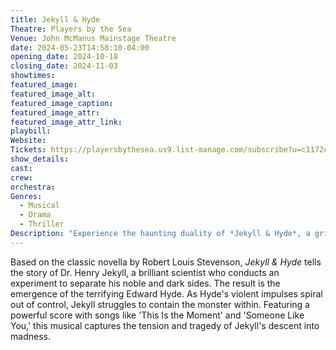 ```yaml
---
title: Jekyll & Hyde
Theatre: Players by the Sea
Venue: John McManus Mainstage Theatre
date: 2024-05-23T14:58:10-04:00
opening_date: 2024-10-18
closing_date: 2024-11-03
showtimes:
featured_image: 
featured_image_alt: 
featured_image_caption: 
featured_image_attr: 
featured_image_attr_link: 
playbill:
Website: 
Tickets: https://playersbythesea.us9.list-manage.com/subscribe?u=c1172c31252c4798ff9af7878&id=17ac2a0a7f
show_details: 
cast:
crew:
orchestra:
Genres:
  - Musical
  - Drama
  - Thriller
Description: "Experience the haunting duality of *Jekyll & Hyde*, a gripping musical that delves into the battle between good and evil within one man."
---
```

Based on the classic novella by Robert Louis Stevenson, *Jekyll & Hyde* tells the story of Dr. Henry Jekyll, a brilliant scientist who conducts an experiment to separate his noble and dark sides. The result is the emergence of the terrifying Edward Hyde. As Hyde's violent impulses spiral out of control, Jekyll struggles to contain the monster within. Featuring a powerful score with songs like 'This Is the Moment' and 'Someone Like You,' this musical captures the tension and tragedy of Jekyll's descent into madness.